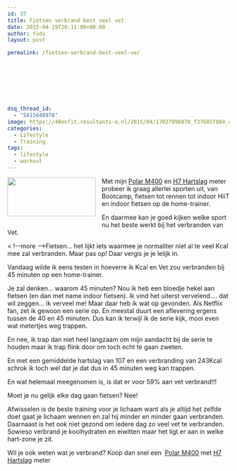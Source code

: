 ```yaml
---
id: 37
title: Fietsen verbrand best veel vet
date: 2015-04-19T20:11:00+00:00
author: tvds
layout: post

permalink: /fietsen-verbrand-best-veel-ve/








dsq_thread_id:
  - "5615648978"
image: https://40enfit.resultants-e.nl/2015/04/17027996878_f37685f884_c.jpg
categories:
  - Lifestyle
  - Training
tags:
  - lifestyle
  - workout
---
```

<div class="separator" style="clear: both; text-align: center;">
  <a href="https://farm9.staticflickr.com/8751/17027996878_f37685f884_c.jpg" imageanchor="1" style="clear: left; float: left; margin-bottom: 1em; margin-right: 1em;"><img border="0" height="88" src="https://farm9.staticflickr.com/8751/17027996878_f37685f884_c.jpg" width="200" /></a>
</div>

Met mijn&nbsp;<a href="http://www.athleteshop.nl/polar-m400-gps-sporthorloge-zonder-hartslagsensor-zwart" rel="nofollow" target="_blank">Polar M400</a>&nbsp;en&nbsp;<a href="http://www.athleteshop.nl/polar-h7-hartslagsensor-zwart" rel="nofollow" target="_blank">H7 Hartslag</a>&nbsp;meter probeer ik graag allerlei sporten uit, van Bootcamp, fietsen tot rennen tot indoor HiiT en indoor fietsen op de home-trainer.

En daarmee kan je goed kijken welke sport nu het beste werkt bij het verbranden van Vet.
  
< !--more -->Fietsen&#8230; het lijkt iets waarmee je normaliter niet al te veel Kcal mee zal verbranden. Maar pas op! Daar vergis je je lelijk in.

Vandaag wilde ik eens testen in hoeverre ik Kcal en Vet zou verbranden bij 45 minuten op een home-trainer.

Je zal denken&#8230; waarom 45 minuten? Nou ik heb een bloedje hekel aan fietsen (en dan met name indoor fietsen). Ik vind het uiterst vervelend&#8230;. dat wil zeggen&#8230; ik verveel me! Maar daar heb ik wat op gevonden. Als Netflix fan, zet ik gewoon een serie op. En meestal duurt een aflevering ergens tussen de 40 en 45 minuten. Dus kan ik terwijl ik de serie kijk, mooi even wat metertjes weg trappen.

En nee, ik trap dan niet heel langzaam om mijn aandacht bij de serie te houden maar ik trap flink door om toch echt te gaan zweten.

En met een gemiddelde hartslag van 107 en een verbranding van 243Kcal schrok ik toch wel dat je dat dus in 45 minuten weg kan trappen.

En wat helemaal meegenomen is, is dat er voor 59% aan vet verbrand!!!

Moet je nu gelijk elke dag gaan fietsen? Nee!

Afwisselen is de beste training voor je lichaam want als je altijd het zelfde doet gaat je lichaam wennen en zal hij minder en minder gaan verbranden. Daarnaast is het ook niet gezond om iedere dag zo veel vet te verbranden. Sowieso verbrand je&nbsp;koolhydraten en eiwitten maar het ligt er aan in welke hart-zone je zit.

Wil je ook weten wat je verbrand? Koop dan snel een &nbsp;<a href="http://www.athleteshop.nl/polar-m400-gps-sporthorloge-zonder-hartslagsensor-zwart" rel="nofollow" target="_blank">Polar M400</a>&nbsp;met&nbsp;<a href="http://www.athleteshop.nl/polar-h7-hartslagsensor-zwart" rel="nofollow" target="_blank">H7 Hartslag</a>&nbsp;meter